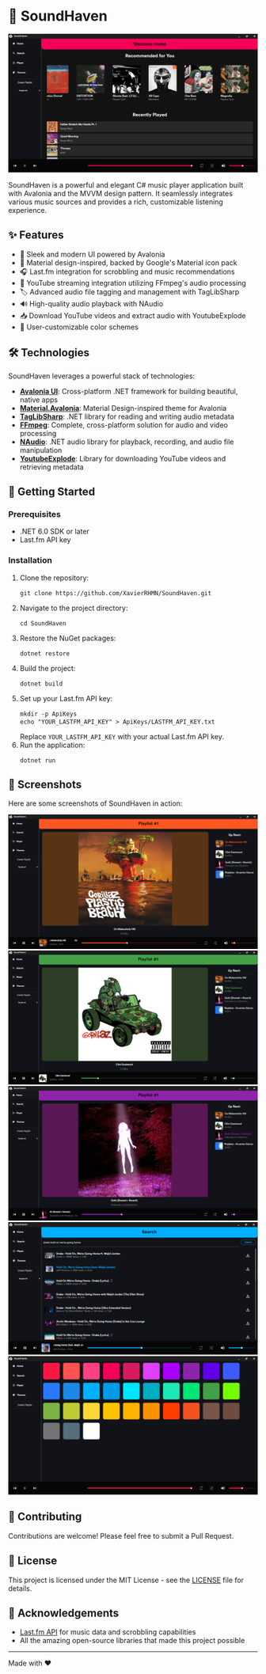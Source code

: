 # 🎵 SoundHaven

![SoundHaven Logo](SoundHaven/Screenshots/Home.png)

SoundHaven is a powerful and elegant C# music player application built
with Avalonia and the MVVM design pattern. It seamlessly integrates
various music sources and provides a rich, customizable listening experience.

## ✨ Features

- 🎨 Sleek and modern UI powered by Avalonia
- 🌙 Material design-inspired, backed by Google's Material icon pack
- 🎧 Last.fm integration for scrobbling and music recommendations
- 🎥 YouTube streaming integration utilizing FFmpeg's audio processing
- 🏷️ Advanced audio file tagging and management with TagLibSharp
- 🔊 High-quality audio playback with NAudio
- 📥 Download YouTube videos and extract audio with YoutubeExplode
- 🌈 User-customizable color schemes

## 🛠️ Technologies

SoundHaven leverages a powerful stack of technologies:

- **[Avalonia UI](https://avaloniaui.net/)**: Cross-platform .NET framework for building beautiful, native apps
- **[Material.Avalonia](https://github.com/AvaloniaCommunity/Material.Avalonia)**: Material Design-inspired theme for Avalonia
- **[TagLibSharp](https://github.com/mono/taglib-sharp)**: .NET library for reading and writing audio metadata
- **[FFmpeg](https://ffmpeg.org/)**: Complete, cross-platform solution for audio and video processing
- **[NAudio](https://github.com/naudio/NAudio)**: .NET audio library for playback, recording, and audio file manipulation
- **[YoutubeExplode](https://github.com/Tyrrrz/YoutubeExplode)**: Library for downloading YouTube videos and retrieving metadata

## 🚀 Getting Started

### Prerequisites

- .NET 6.0 SDK or later
- Last.fm API key

### Installation

1. Clone the repository:
   ```
   git clone https://github.com/XavierRHMN/SoundHaven.git
   ```
2. Navigate to the project directory:
   ```
   cd SoundHaven
   ```
3. Restore the NuGet packages:
   ```
   dotnet restore
   ```
4. Build the project:
   ```
   dotnet build
   ```
5. Set up your Last.fm API key:
   ```
   mkdir -p ApiKeys
   echo "YOUR_LASTFM_API_KEY" > ApiKeys/LASTFM_API_KEY.txt
   ```
   Replace `YOUR_LASTFM_API_KEY` with your actual Last.fm API key.
6. Run the application:
   ```
   dotnet run
   ```

## 📸 Screenshots

Here are some screenshots of SoundHaven in action:

![SoundHaven First](SoundHaven/Screenshots/soundhaven_1.png)
![SoundHaven Second](SoundHaven/Screenshots/soundhaven_2.png)
![SoundHaven Third](SoundHaven/Screenshots/soundhaven_3.png)
![SoundHaven Search](SoundHaven/Screenshots/Search.png)
![SoundHaven Themes](SoundHaven/Screenshots/Themes.png)


## 🤝 Contributing

Contributions are welcome! Please feel free to submit a Pull Request.

## 📄 License

This project is licensed under the MIT License - see the [LICENSE](LICENSE) file for details.

## 🙏 Acknowledgements

- [Last.fm API](https://www.last.fm/api) for music data and scrobbling capabilities
- All the amazing open-source libraries that made this project possible

---

Made with ❤️
